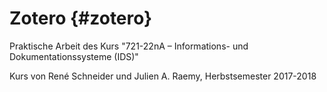 # Zotero {#zotero}

Praktische Arbeit des Kurs "721-22nA – Informations- und Dokumentationssysteme \(IDS\)"

Kurs von René Schneider und Julien A. Raemy, Herbstsemester 2017-2018

 

